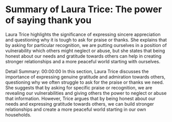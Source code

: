 # Summary of Laura Trice: The power of saying thank you

Laura Trice highlights the significance of expressing sincere appreciation and questioning why it is tough to ask for praise or thanks. She explains that by asking for particular recognition, we are putting ourselves in a position of vulnerability which others might neglect or abuse, but she states that being honest about our needs and gratitude towards others can help in creating stronger relationships and a more peaceful world starting with ourselves.

Detail Summary: 
00:00:00
In this section, Laura Trice discusses the importance of expressing genuine gratitude and admiration towards others, questioning why we often struggle to ask for the praise or thanks we need. She suggests that by asking for specific praise or recognition, we are revealing our vulnerabilities and giving others the power to neglect or abuse that information. However, Trice argues that by being honest about our needs and expressing gratitude towards others, we can build stronger relationships and create a more peaceful world starting in our own households.

